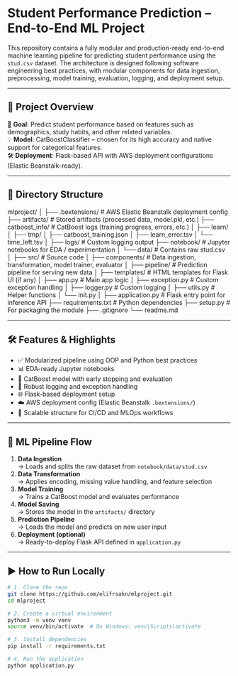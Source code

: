 
# Student Performance Prediction – End-to-End ML Project

This repository contains a fully modular and production-ready end-to-end machine learning pipeline for predicting student performance using the `stud.csv` dataset. The architecture is designed following software engineering best practices, with modular components for data ingestion, preprocessing, model training, evaluation, logging, and deployment setup.

---

## 🚀 Project Overview

📌 **Goal**: Predict student performance based on features such as demographics, study habits, and other related variables.  
💡 **Model**: CatBoostClassifier – chosen for its high accuracy and native support for categorical features.  
🛠 **Deployment**: Flask-based API with AWS deployment configurations (Elastic Beanstalk-ready).

---

## 📁 Directory Structure
mlproject/
│
├── .bextensions/ # AWS Elastic Beanstalk deployment config
├── artifacts/ # Stored artifacts (processed data, model.pkl, etc.)
├── catboost_info/ # CatBoost logs (training progress, errors, etc.)
│ ├── learn/
│ ├── tmp/
│ ├── catboost_training.json
│ ├── learn_error.tsv
│ └── time_left.tsv
│
├── logs/ # Custom logging output
├── notebook/ # Jupyter notebooks for EDA / experimentation
│ └── data/ # Contains raw stud.csv
│
├── src/ # Source code
│ ├── components/ # Data ingestion, transformation, model trainer, evaluator
│ ├── pipeline/ # Prediction pipeline for serving new data
│ ├── templates/ # HTML templates for Flask UI (if any)
│ ├── app.py # Main app logic
│ ├── exception.py # Custom exception handling
│ ├── logger.py # Custom logging
│ ├── utils.py # Helper functions
│ └── init.py
│
├── application.py # Flask entry point for inference API
├── requirements.txt # Python dependencies
├── setup.py # For packaging the module
├── .gitignore
└── readme.md


---

## 🛠️ Features & Highlights

- ✅ Modularized pipeline using OOP and Python best practices
- 📊 EDA-ready Jupyter notebooks
- 🧪 CatBoost model with early stopping and evaluation
- 🧱 Robust logging and exception handling
- 🌐 Flask-based deployment setup
- ☁️ AWS deployment config (Elastic Beanstalk `.bextensions/`)
- 🔐 Scalable structure for CI/CD and MLOps workflows

---

## 🧪 ML Pipeline Flow

1. **Data Ingestion**  
   → Loads and splits the raw dataset from `notebook/data/stud.csv`  
2. **Data Transformation**  
   → Applies encoding, missing value handling, and feature selection  
3. **Model Training**  
   → Trains a CatBoost model and evaluates performance  
4. **Model Saving**  
   → Stores the model in the `artifacts/` directory  
5. **Prediction Pipeline**  
   → Loads the model and predicts on new user input  
6. **Deployment (optional)**  
   → Ready-to-deploy Flask API defined in `application.py`

---

## ▶️ How to Run Locally

```bash
# 1. Clone the repo
git clone https://github.com/elifrsakn/mlproject.git
cd mlproject

# 2. Create a virtual environment
python3 -m venv venv
source venv/bin/activate  # On Windows: venv\Scripts\activate

# 3. Install dependencies
pip install -r requirements.txt

# 4. Run the application
python application.py



